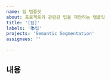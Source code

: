 ```yaml
---
name: 팁 템플릿
about: 프로젝트와 관련된 팁을 제안하는 템플릿
title: '[팁]'
labels: '📚팁'
projects: 'Semantic Segmentation'
assignees: ''

---
```

## 내용